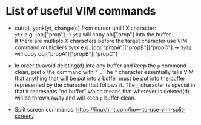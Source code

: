 # List of useful VIM commands

 * cut(d), yank(y), change(c) from cursor untill X character:<br>
   `ytX` e.g. |obj["prop"] -> `yt]` will copy obj["prop"] into the buffer<br>
   If there are multiple X characters before the target character use VIM command multipliers
   `3ytX` e.g. |obj["propA"]["propB"]["propC"] -> `3yt]` will copy obj["propA"]["propB"]["propC"]
   
 * In order to avoid deleting(d) into any buffer and keep the `p` command clean, prefix the command with `"_`. The `"` character 
 essentially tells VIM that anything that will be put into a buffer must be put into the buffer represented by the character that
 follows it. The `_` character is special in that it represents "no buffer" which means that whetever is deleted(d) will be thrown
 away and will keep `p` buffer clean.

 * Split screen commands: https://linuxhint.com/how-to-use-vim-split-screen/
